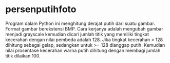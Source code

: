 # persenputihfoto

Program dalam Python ini menghitung derajat putih dari suatu gambar. Format gambar berekstensi BMP. Cara kerjanya adalah mengubah gambar menjadi grayscale kemudian dicari jumlah titik yang memiliki tingkat kecerahan dengan nilai pembeda adalah 128. Jika tingkat kecerahan < 128 dihitung sebagai gelap, sedangkan untuk >= 128 dianggap putih. Kemudian nilai prosentase kecerahan warna putih dihitung dengan membagi jumlah titik dilaikan 100.
